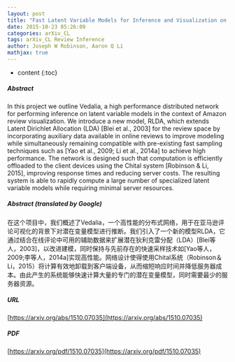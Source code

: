 ```yaml
---
layout: post
title: "Fast Latent Variable Models for Inference and Visualization on Mobile Devices"
date: 2015-10-23 05:26:09
categories: arXiv_CL
tags: arXiv_CL Review Inference
author: Joseph W Robinson, Aaron Q Li
mathjax: true
---
```


* content
{:toc}

##### Abstract
In this project we outline Vedalia, a high performance distributed network for performing inference on latent variable models in the context of Amazon review visualization. We introduce a new model, RLDA, which extends Latent Dirichlet Allocation (LDA) [Blei et al., 2003] for the review space by incorporating auxiliary data available in online reviews to improve modeling while simultaneously remaining compatible with pre-existing fast sampling techniques such as [Yao et al., 2009; Li et al., 2014a] to achieve high performance. The network is designed such that computation is efficiently offloaded to the client devices using the Chital system [Robinson & Li, 2015], improving response times and reducing server costs. The resulting system is able to rapidly compute a large number of specialized latent variable models while requiring minimal server resources.

##### Abstract (translated by Google)
在这个项目中，我们概述了Vedalia，一个高性能的分布式网络，用于在亚马逊评论可视化的背景下对潜在变量模型进行推断。我们引入了一个新的模型RLDA，它通过结合在线评论中可用的辅助数据来扩展潜在狄利克雷分配（LDA）[Blei等人，2003]，以改进建模，同时保持与先前存在的快速采样技术如[Yao等人，2009;李等人，2014a]实现高性能。网络设计使得使用Chital系统（Robinson＆Li，2015）将计算有效地卸载到客户端设备，从而缩短响应时间并降低服务器成本。由此产生的系统能够快速计算大量的专门的潜在变量模型，同时需要最少的服务器资源。

##### URL
[https://arxiv.org/abs/1510.07035](https://arxiv.org/abs/1510.07035)

##### PDF
[https://arxiv.org/pdf/1510.07035](https://arxiv.org/pdf/1510.07035)

